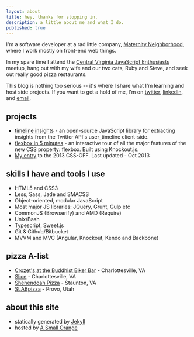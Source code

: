 ```yaml
---
layout: about
title: hey, thanks for stopping in.
description: a little about me and what I do.
published: true
---
```

I'm a software developer at a rad little company, [Maternity Neighborhood](http://maternityneighborhood.com/), where I work mostly on front-end web things.

In my spare time I attend the [Central Virginia JavaScript Enthusiasts](http://www.meetup.com/Central-Virginia-Javascript-Enthusiasts-CVJSE/) meetup, hang out with my wife and our two cats, Ruby and Steve, and seek out really good pizza restaurants.

This blog is nothing too serious -- it's where I share what I'm learning and host side projects. If you want to get a hold of me, I'm on [twitter](http://twitter.com/_brycepj), [linkedIn](http://www.linkedin.com/in/brycepj/), and [email](mailto:brycepj@gmail.com).

## projects

- [timeline insights](https://github.com/brycepj/timeline-insights) - an open-source JavaScript library for extracting insights from the Twitter API's user_timeline client-side.
- [flexbox in 5 minutes](http://devbryce.com/flexbox) - an interactive tour of all the major features of the new CSS property: flexbox. Built using Knockout.js.
- [My entry](http://devbryce.com/css-off) to the 2013 CSS-OFF. Last updated - Oct 2013

## skills I have and tools I use

- HTML5 and CSS3
- Less, Sass, Jade and SMACSS
- Object-oriented, modular JavaScript
- Most major JS libraries: JQuery, Grunt, Gulp etc
- CommonJS (Browserify) and AMD (Require)
- Unix/Bash
- Typescript, Sweet.js
- Git & Github/Bitbucket
- MVVM and MVC (Angular, Knockout, Kendo and Backbone)

## pizza A-list

- [Crozet's at the Buddhist Biker Bar](http://cpbbb.com/) - Charlottesville, VA
- [Slice](http://slice-cville.com/) - Charlottesville, VA
- [Shenendoah Pizza](http://www.shenandoahpizza.com/) - Staunton, VA
- [SLABpizza](http://slabpizza.com/) - Provo, Utah

## about this site

- statically generated by [Jekyll](http://jekyllrb.com)
- hosted by [A Small Orange](http://asmallorange.com)
